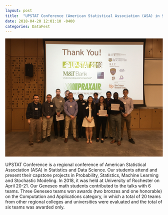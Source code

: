 ```yaml
---
layout: post
title:  "UPSTAT Conference (American Statistical Association (ASA) in Statistics and Data Science)"
date: 2018-04-20 12:01:10 -0400
categories: DataFest
---
```


![GitHub Logo](/images/datafest.jpeg)


UPSTAT Conference is a regional conference of American Statistical Association (ASA) in Statistics and Data Science. Our students attend and present their capstone projects in Probability, Statistics, Machine Learning and Stochastic Modeling. In 2018, it was held at University of Rochester on April 20-21. Our Geneseo math students contributed to the talks with 6 teams. Three Geneseo teams won awards (two bronzes and one honorable) on the Computation and Applications category, in which a total of 20 teams from other regional colleges and universities were evaluated and the total of six teams was awarded only.
